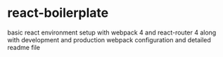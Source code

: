 # react-boilerplate
basic react environment setup with webpack 4  and react-router 4 along with development and production webpack configuration and detailed readme file 
